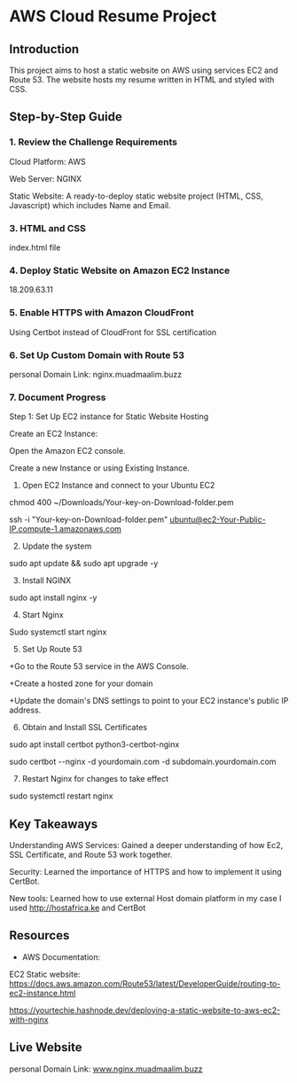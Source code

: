 
# AWS Cloud Resume Project

## Introduction
This project aims to host a static website on AWS using services EC2 and Route 53. The website hosts my resume written in HTML and styled with CSS. 

## Step-by-Step Guide

### 1. Review the Challenge Requirements

Cloud Platform: AWS 

Web Server: NGINX

Static Website: A ready-to-deploy static website project (HTML, CSS, Javascript) which includes Name and Email.

### 3. HTML and CSS
index.html file

### 4. Deploy Static Website on Amazon EC2 Instance
18.209.63.11

### 5. Enable HTTPS with Amazon CloudFront
Using Certbot instead of CloudFront for SSL certification 

### 6. Set Up Custom Domain with Route 53
personal Domain Link: nginx.muadmaalim.buzz

### 7. Document Progress
Step 1: Set Up EC2 instance for Static Website Hosting

Create an  EC2 Instance:

Open the Amazon EC2 console.

Create a new Instance or using Existing Instance.

1) Open EC2 Instance and connect to your Ubuntu EC2  

chmod 400 ~/Downloads/Your-key-on-Download-folder.pem

ssh -i "Your-key-on-Download-folder.pem" ubuntu@ec2-Your-Public-IP.compute-1.amazonaws.com

2) Update the system

sudo apt update && sudo apt upgrade -y

3) Install NGINX

sudo apt install nginx -y

4) Start Nginx

Sudo systemctl start nginx

5) Set Up Route 53  

+Go to the Route 53 service in the AWS Console. 

+Create a hosted zone for your domain

+Update the domain's DNS settings to point to your EC2 instance's public IP address.

6) Obtain and Install SSL Certificates 

sudo apt install certbot python3-certbot-nginx

sudo certbot --nginx -d yourdomain.com -d subdomain.yourdomain.com

7) Restart Nginx  for changes to take effect 

sudo systemctl restart nginx

## Key Takeaways
Understanding AWS Services: Gained a deeper understanding of how Ec2, SSL Certificate, and Route 53 work together.

Security: Learned the importance of HTTPS and how to implement it using CertBot.

New tools: Learned how to use external Host domain platform in my case I used http://hostafrica.ke and CertBot

## Resources
- AWS Documentation:

EC2 Static website: 
https://docs.aws.amazon.com/Route53/latest/DeveloperGuide/routing-to-ec2-instance.html

https://yourtechie.hashnode.dev/deploying-a-static-website-to-aws-ec2-with-nginx

## Live Website

personal Domain Link: 
www.nginx.muadmaalim.buzz

